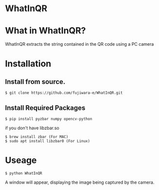 # WhatInQR

# What in WhatInQR?
WhatInQR extracts the string contained in the QR code using a PC camera

# Installation
## Install from source.
```
$ git clone https://github.com/fujiwara-e/WhatInQR.git
```
## Install Required Packages
```
$ pip install pyzbar numpy opencv-python
```
if you don't have libzbar.so
```
$ brew install zbar (For MAC)
$ sudo apt install libzbar0 (For Linux)
```

# Useage
```
$ python WhatInQR
```
A window will appear, displaying the image being captured by the camera.




